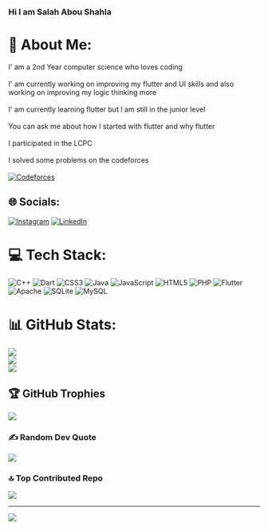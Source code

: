 ### Hi I am Salah Abou Shahla 



# 💫 About Me:
I' am a 2nd Year computer science who loves coding <br><br>I' am currently working on improving my flutter and UI skills and also working on improving my logic thinking more<br><br>I' am currently learning flutter but I am still in the junior level<br><br>You can ask me about how I started with flutter and why flutter<br><br>
I participated in the LCPC <br><br> 
I solved some problems on the codeforces <br><br> [![Codeforces](https://img.shields.io/badge/Codeforces-%23E4405F.svg?logo=codeforces&logoColor=white)](https://codeforces.com/profile/Salah2005)

## 🌐 Socials:
[![Instagram](https://img.shields.io/badge/Instagram-%23E4405F.svg?logo=Instagram&logoColor=white)](https://instagram.com/salahaboushahla) [![LinkedIn](https://img.shields.io/badge/LinkedIn-%230077B5.svg?logo=linkedin&logoColor=white)](https://linkedin.com/in/SalahAbouShahla) 

# 💻 Tech Stack:
![C++](https://img.shields.io/badge/c++-%2300599C.svg?style=plastic&logo=c%2B%2B&logoColor=white) ![Dart](https://img.shields.io/badge/dart-%230175C2.svg?style=plastic&logo=dart&logoColor=white) ![CSS3](https://img.shields.io/badge/css3-%231572B6.svg?style=plastic&logo=css3&logoColor=white) ![Java](https://img.shields.io/badge/java-%23ED8B00.svg?style=plastic&logo=openjdk&logoColor=white) ![JavaScript](https://img.shields.io/badge/javascript-%23323330.svg?style=plastic&logo=javascript&logoColor=%23F7DF1E) ![HTML5](https://img.shields.io/badge/html5-%23E34F26.svg?style=plastic&logo=html5&logoColor=white) ![PHP](https://img.shields.io/badge/php-%23777BB4.svg?style=plastic&logo=php&logoColor=white) ![Flutter](https://img.shields.io/badge/Flutter-%2302569B.svg?style=plastic&logo=Flutter&logoColor=white) ![Apache](https://img.shields.io/badge/apache-%23D42029.svg?style=plastic&logo=apache&logoColor=white) ![SQLite](https://img.shields.io/badge/sqlite-%2307405e.svg?style=plastic&logo=sqlite&logoColor=white) ![MySQL](https://img.shields.io/badge/mysql-%2300000f.svg?style=plastic&logo=mysql&logoColor=white)
# 📊 GitHub Stats:
![](https://github-readme-stats.vercel.app/api?username=Youshida90&theme=nightowl&hide_border=false&include_all_commits=false&count_private=false)<br/>
![](https://github-readme-streak-stats.herokuapp.com/?user=Youshida90&theme=nightowl&hide_border=false)<br/>
![](https://github-readme-stats.vercel.app/api/top-langs/?username=Youshida90&theme=nightowl&hide_border=false&include_all_commits=false&count_private=false&layout=compact)

## 🏆 GitHub Trophies
![](https://github-profile-trophy.vercel.app/?username=Youshida90&theme=radical&no-frame=false&no-bg=true&margin-w=4)

### ✍️ Random Dev Quote
![](https://quotes-github-readme.vercel.app/api?type=horizontal&theme=light)

### 🔝 Top Contributed Repo
![](https://github-contributor-stats.vercel.app/api?username=Youshida90&limit=5&theme=dark&combine_all_yearly_contributions=true)

---
[![](https://visitcount.itsvg.in/api?id=Youshida90&label=9&color=0&icon=0&pretty=true)](https://visitcount.itsvg.in)

<!-- Proudly created with GPRM ( https://gprm.itsvg.in ) -->
